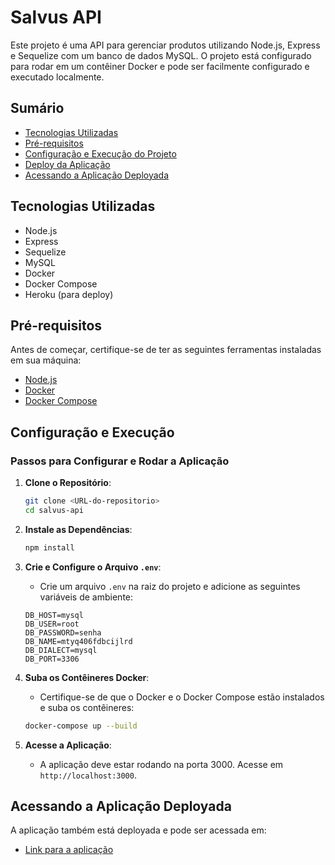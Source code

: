 # Salvus API

Este projeto é uma API para gerenciar produtos utilizando Node.js, Express e Sequelize com um banco de dados MySQL. O projeto está configurado para rodar em um contêiner Docker e pode ser facilmente configurado e executado localmente.

## Sumário

- [Tecnologias Utilizadas](#tecnologias-utilizadas)
- [Pré-requisitos](#pré-requisitos)
- [Configuração e Execução do Projeto](#configuração-e-execução-do-projeto)
- [Deploy da Aplicação](#deploy-da-aplicação)
- [Acessando a Aplicação Deployada](#acessando-a-aplicação-deployada)

## Tecnologias Utilizadas

- Node.js
- Express
- Sequelize
- MySQL
- Docker
- Docker Compose
- Heroku (para deploy)

## Pré-requisitos

Antes de começar, certifique-se de ter as seguintes ferramentas instaladas em sua máquina:

- [Node.js](https://nodejs.org/)
- [Docker](https://www.docker.com/)
- [Docker Compose](https://docs.docker.com/compose/)


## Configuração e Execução

### Passos para Configurar e Rodar a Aplicação

1. **Clone o Repositório**:
    ```bash
    git clone <URL-do-repositorio>
    cd salvus-api
    ```

2. **Instale as Dependências**:
    ```bash
    npm install
    ```

3. **Crie e Configure o Arquivo `.env`**:
    - Crie um arquivo `.env` na raiz do projeto e adicione as seguintes variáveis de ambiente:
    ```plaintext
    DB_HOST=mysql
    DB_USER=root
    DB_PASSWORD=senha
    DB_NAME=mtyq406fdbcijlrd
    DB_DIALECT=mysql
    DB_PORT=3306
    ```

4. **Suba os Contêineres Docker**:
    - Certifique-se de que o Docker e o Docker Compose estão instalados e suba os contêineres:
    ```bash
    docker-compose up --build
    ```

5. **Acesse a Aplicação**:
    - A aplicação deve estar rodando na porta 3000. Acesse em `http://localhost:3000`.

## Acessando a Aplicação Deployada

A aplicação também está deployada e pode ser acessada em:

- [Link para a aplicação](https://salvus-frontend-umber.vercel.app/)

